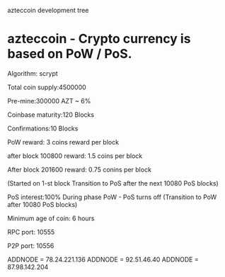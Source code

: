 azteccoin development tree

azteccoin - Crypto currency is based on PoW / PoS.
===========================

Algorithm: scrypt

Total coin supply:4500000

Pre-mine:300000 AZT ~ 6% 

Coinbase maturity:120 Blocks

Confirmations:10 Blocks

PoW reward: 3 coins reward per block

after block 100800 reward: 1.5 coins per block

After block 201600 reward: 0.75 conins per block

(Started on 1-st block
Transition to PoS after the next 10080 PoS blocks)

PoS interest:100%
During phase PoW - PoS turns off
(Transition to PoW after 10080 PoS blocks)

Minimum age of coin: 6 hours

RPC port: 10555

P2P port: 10556



ADDNODE = 78.24.221.136
ADDNODE = 92.51.46.40
ADDNODE = 87.98.142.204
